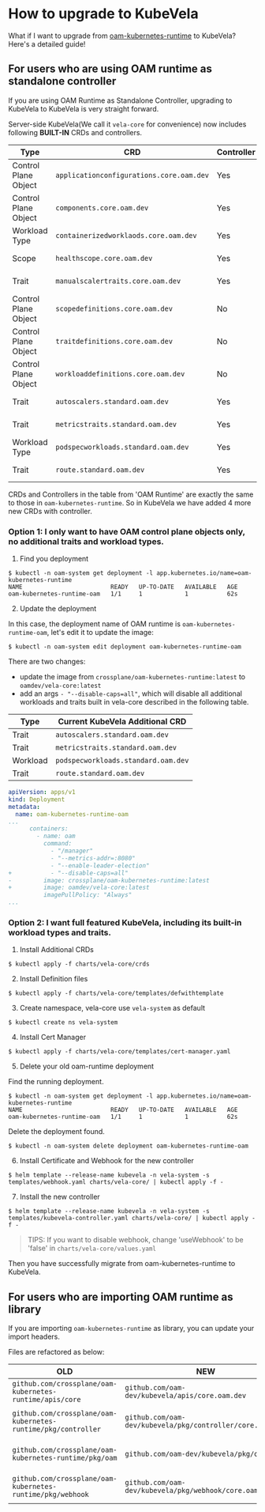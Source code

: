 # How to upgrade to KubeVela

What if I want to upgrade from [oam-kubernetes-runtime](https://github.com/crossplane/oam-kubernetes-runtime) to KubeVela? Here's a detailed guide!

## For users who are using OAM runtime as standalone controller

If you are using OAM Runtime as Standalone Controller, upgrading to KubeVela to KubeVela is very straight forward.

Server-side KubeVela(We call it `vela-core` for convenience) now includes following **BUILT-IN** CRDs and controllers.

| Type |  CRD   | Controller  | From |
| ---- |  ----  | ----  | ----  |
| Control Plane Object | `applicationconfigurations.core.oam.dev` | Yes | OAM Runtime |
| Control Plane Object | `components.core.oam.dev` | Yes | OAM Runtime |
| Workload Type | `containerizedworklaods.core.oam.dev` | Yes | OAM Runtime |
| Scope | `healthscope.core.oam.dev` | Yes | OAM Runtime |
| Trait | `manualscalertraits.core.oam.dev` | Yes | OAM Runtime |
| Control Plane Object | `scopedefinitions.core.oam.dev` | No | OAM Runtime |
| Control Plane Object | `traitdefinitions.core.oam.dev` | No | OAM Runtime |
| Control Plane Object | `workloaddefinitions.core.oam.dev` | No | OAM Runtime |
| Trait | `autoscalers.standard.oam.dev` | Yes | New in KubeVela |
| Trait | `metricstraits.standard.oam.dev` | Yes | New in KubeVela |
| Workload Type | `podspecworkloads.standard.oam.dev` | Yes | New in KubeVela |
| Trait | `route.standard.oam.dev` | Yes | New in KubeVela |

CRDs and Controllers in the table from 'OAM Runtime' are exactly the same to those in `oam-kubernetes-runtime`.
So in KubeVela we have added 4 more new CRDs with controller. 

### Option 1: I only want to have OAM control plane objects only, no additional traits and workload types.

1. Find you deployment

```shell script
$ kubectl -n oam-system get deployment -l app.kubernetes.io/name=oam-kubernetes-runtime
NAME                         READY   UP-TO-DATE   AVAILABLE   AGE
oam-kubernetes-runtime-oam   1/1     1            1           62s
```

2. Update the deployment

In this case, the deployment name of OAM runtime is `oam-kubernetes-runtime-oam`, let's edit it to update the image:

```shell script
$ kubectl -n oam-system edit deployment oam-kubernetes-runtime-oam
```

There are two changes:

- update the image from `crossplane/oam-kubernetes-runtime:latest` to `oamdev/vela-core:latest`
- add an args `- "--disable-caps=all"`, which will disable all additional workloads and traits built in vela-core described in the following table.

| Type | Current KubeVela Additional CRD   |
| ---- |  ----  |
| Trait | `autoscalers.standard.oam.dev` |
| Trait | `metricstraits.standard.oam.dev` |
| Workload | `podspecworkloads.standard.oam.dev` |
| Trait | `route.standard.oam.dev` |

```yaml
apiVersion: apps/v1
kind: Deployment
metadata:
  name: oam-kubernetes-runtime-oam
...
      containers:
        - name: oam
          command:
            - "/manager"
            - "--metrics-addr=:8080"
            - "--enable-leader-election"
+           - "--disable-caps=all"
-         image: crossplane/oam-kubernetes-runtime:latest
+         image: oamdev/vela-core:latest
          imagePullPolicy: "Always"
...
```

### Option 2: I want full featured KubeVela, including its built-in workload types and traits.

1. Install Additional CRDs

```shell script
$ kubectl apply -f charts/vela-core/crds
```

2. Install Definition files

```shell script
$ kubectl apply -f charts/vela-core/templates/defwithtemplate
```

3. Create namespace, vela-core use `vela-system` as default

```shell script
$ kubectl create ns vela-system
```

4. Install Cert Manager

```shell script
$ kubectl apply -f charts/vela-core/templates/cert-manager.yaml
```

5. Delete your old oam-runtime deployment

Find the running deployment.

```shell script
$ kubectl -n oam-system get deployment -l app.kubernetes.io/name=oam-kubernetes-runtime
NAME                         READY   UP-TO-DATE   AVAILABLE   AGE
oam-kubernetes-runtime-oam   1/1     1            1           62s
```

Delete the deployment found.

```shell script
$ kubectl -n oam-system delete deployment oam-kubernetes-runtime-oam
```

6. Install Certificate and Webhook for the new controller

```shell script
$ helm template --release-name kubevela -n vela-system -s templates/webhook.yaml charts/vela-core/ | kubectl apply -f -
```

7. Install the new controller

```shell script
$ helm template --release-name kubevela -n vela-system -s templates/kubevela-controller.yaml charts/vela-core/ | kubectl apply -f -
```

> TIPS: If you want to disable webhook, change 'useWebhook' to be 'false' in  `charts/vela-core/values.yaml`

Then you have successfully migrate from oam-kubernetes-runtime to KubeVela.

## For users who are importing OAM runtime as library

If you are importing `oam-kubernetes-runtime` as library, you can update your import headers.

Files are refactored as below:

| OLD |  NEW   | Usage  |
| ---- |  ----  | ----  |
| `github.com/crossplane/oam-kubernetes-runtime/apis/core` | `github.com/oam-dev/kubevela/apis/core.oam.dev` | API Spec Code |
| `github.com/crossplane/oam-kubernetes-runtime/pkg/controller` | `github.com/oam-dev/kubevela/pkg/controller/core.oam.dev` | OAM Controller Code |
| `github.com/crossplane/oam-kubernetes-runtime/pkg/oam` | `github.com/oam-dev/kubevela/pkg/oam` | OAM Common Lib Code |
| `github.com/crossplane/oam-kubernetes-runtime/pkg/webhook` | `github.com/oam-dev/kubevela/pkg/webhook/core.oam.dev` | OAM Webhook Code |
